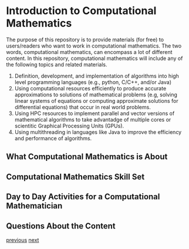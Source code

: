 # Introduction to Computational Mathematics

The purpose of this repository is to provide materials (for free) to users/readers who want to work in computational mathematics. The
two words, computational mathematics, can encompass a lot of different content. In this repository, computational mathematics will
include any of the following topics and related materials.

1. Definition, development, and implementation of algorithms into high level programming languages (e.g., python, C/C++, and/or Java)
2. Using computational resources efficiently to produce accurate approximations to solutions of mathematical problems (e.g, solving
   linear systems of equations or computing approximate solutions for differential equations) that occur in real world problems.
3. Using HPC resources to implement parallel and vector versions of mathematical algorithms to take advantadge of multiple cores or
   scientitic Graphical Processing Units (GPUs).
4. Using multithreading in languages like Java to improve the efficiency and performance of algorithms.

## What Computational Mathematics is About

## Computational Mathematics Skill Set

## Day to Day Activities for a Computational Mathematician 

## Questions About the Content

[previous](./contentFile01) [next](https://jvkoebbe.github.io/math4610/chapter01/contentFile02)
